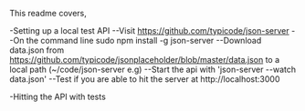 This readme covers,

-Setting up a local test API
--Visit https://github.com/typicode/json-server
--On the command line sudo npm install -g json-server
--Download data.json from https://github.com/typicode/jsonplaceholder/blob/master/data.json to a local path (~/code/json-server e.g)
--Start the api with 'json-server --watch  data.json'
--Test if you are able to hit the server at http://localhost:3000

-Hitting the API with tests
